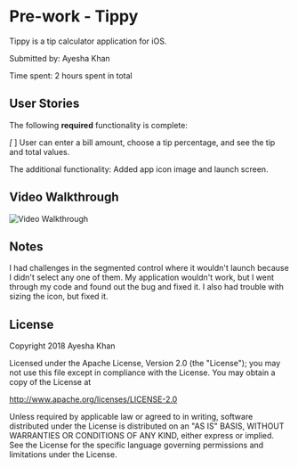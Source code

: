 # Pre-work - Tippy

Tippy is a tip calculator application for iOS.

Submitted by: Ayesha Khan

Time spent: 2 hours spent in total

## User Stories

The following **required** functionality is complete:

*[* ] User can enter a bill amount, choose a tip percentage, and see the tip and total values.

The additional functionality:
Added app icon image and launch screen. 


## Video Walkthrough 

<img src='https://imgur.com/XgDPvLe' title='Video Walkthrough' width='' alt='Video Walkthrough' />

## Notes

I had challenges in the segmented control where it wouldn't launch because I didn't select any one of them. My application wouldn't work, but I went through my code and found out the bug and fixed it. I also had trouble with sizing the icon, but fixed it.

## License

Copyright 2018 Ayesha Khan

Licensed under the Apache License, Version 2.0 (the "License");
you may not use this file except in compliance with the License.
You may obtain a copy of the License at

http://www.apache.org/licenses/LICENSE-2.0

Unless required by applicable law or agreed to in writing, software
distributed under the License is distributed on an "AS IS" BASIS,
WITHOUT WARRANTIES OR CONDITIONS OF ANY KIND, either express or implied.
See the License for the specific language governing permissions and
limitations under the License.
